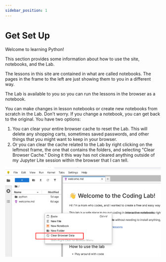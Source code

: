 ```yaml
---
sidebar_position: 1
---
```


# Get Set Up

Welcome to learning Python!

This section provides some information about how to use the site, notebooks, and the Lab.

The lessons in this site are contained in what are called notebooks. The pages in the frame to the left are just showing them to you in a different way.

The Lab is available to you so you can run the lessons in the browser as a notebook.

You can make changes in lesson notebooks or create new notebooks from scratch in the Lab. Don't worry. If you change a notebook, you can get back to the original. You have two options:

1. You can clear your entire browser cache to reset the Lab. This will delete any shopping carts, sometimes saved passwords, and other things that you might want to keep in your browser.
1. Or you can clear the cache related to the Lab by right clicking on the leftmost frame, the one that contains the folders, and selecting "Clear Browser Cache." Doing it this way has not cleared anything outside of my Jupyter Lite session within the browser that I can tell.

![A screenshot of what I just described.](/img/clear-browser-data-lab.png)
